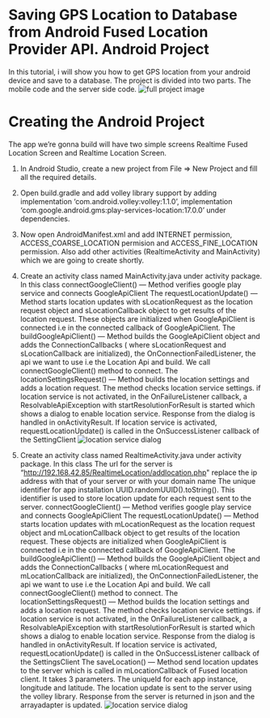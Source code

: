 # Saving GPS Location to Database from Android Fused Location Provider API. Android Project
In this tutorial, i will show you how to get GPS location from your android device and save to a database. The project is divided into two parts. The mobile code and the server side code.
![full project image](https://miro.medium.com/max/1080/1*vv6xz-RhZA1mtNsqq0rhyg.png)

# Creating the Android Project
The app we’re gonna build will have two simple screens Realtime Fused Location Screen and Realtime Location Screen.
1. In Android Studio, create a new project from File ⇒ New Project and fill all the required details.
2. Open build.gradle and add volley library support by adding
implementation ‘com.android.volley:volley:1.1.0’, implementation ‘com.google.android.gms:play-services-location:17.0.0’ under dependencies.
3. Now open AndroidManifest.xml and add INTERNET permission, ACCESS_COARSE_LOCATION permision and ACCESS_FINE_LOCATION permission. Also add other activities (RealtimeActivity and MainActivity) which we are going to create shortly.

4. Create an activity class named MainActivity.java under activity package. In this class
connectGoogleClient() — Method verifies google play service and connects GoogleApiClient
The requestLocationUpdate() — Method starts location updates with sLocationRequest as the location request object and sLocationCallback object to get results of the location request. These objects are initialized when GoogleApiClient is connected i.e in the connected callback of GoogleApiClient.
The buildGoogleApiClient() — Method builds the GoogleApiClient object and adds the ConnectionCallbacks ( where sLocationRequest and sLocationCallback are initialized), the OnConnectionFailedListener, the api we want to use i.e the Location Api and build. We call connectGoogleClient() method to connect.
The locationSettingsRequest() — Method builds the location settings and adds a location request. The method checks location service settings. if location service is not activated, in the OnFailureListener callback, a ResolvableApiException with startResolutionForResult is started which shows a dialog to enable location service. Response from the dialog is handled in onActivityResult. If location service is activated, requestLocationUpdate() is called in the OnSuccessListener callback of the SettingClient
![location service dialog](https://miro.medium.com/max/1080/1*dYCl34diMKFEzrMPqrrA7Q.png)

9. Create an activity class named RealtimeActivity.java under activity package.
In this class
The url for the server is “http://192.168.42.85/RealtimeLocation/addlocation.php" replace the ip address with that of your server or with your domain name
The unique identifier for app installation UUID.randomUUID().toString(). This identifier is used to store location update for each request sent to the server.
connectGoogleClient() — Method verifies google play service and connects GoogleApiClient
The requestLocationUpdate() — Method starts location updates with mLocationRequest as the location request object and mLocationCallback object to get results of the location request. These objects are initialized when GoogleApiClient is connected i.e in the connected callback of GoogleApiClient.
The buildGoogleApiClient() — Method builds the GoogleApiClient object and adds the ConnectionCallbacks ( where mLocationRequest and mLocationCallback are initialized), the OnConnectionFailedListener, the api we want to use i.e the Location Api and build. We call connectGoogleClient() method to connect.
The locationSettingsRequest() — Method builds the location settings and adds a location request. The method checks location service settings. if location service is not activated, in the OnFailureListener callback, a ResolvableApiException with startResolutionForResult is started which shows a dialog to enable location service. Response from the dialog is handled in onActivityResult. If location service is activated, requestLocationUpdate() is called in the OnSuccessListener callback of the SettingsClient
The saveLocation() — Method send location updates to the server which is called in mLocationCallback of Fused location client. It takes 3 parameters. The uniqueId for each app instance, longitude and latitude. The location update is sent to the server using the volley library. Response from the server is returned in json and the arrayadapter is updated.
![location service dialog](https://miro.medium.com/max/1080/1*Y1PPYhcNQ2iVWgFZThmGqw.png)
